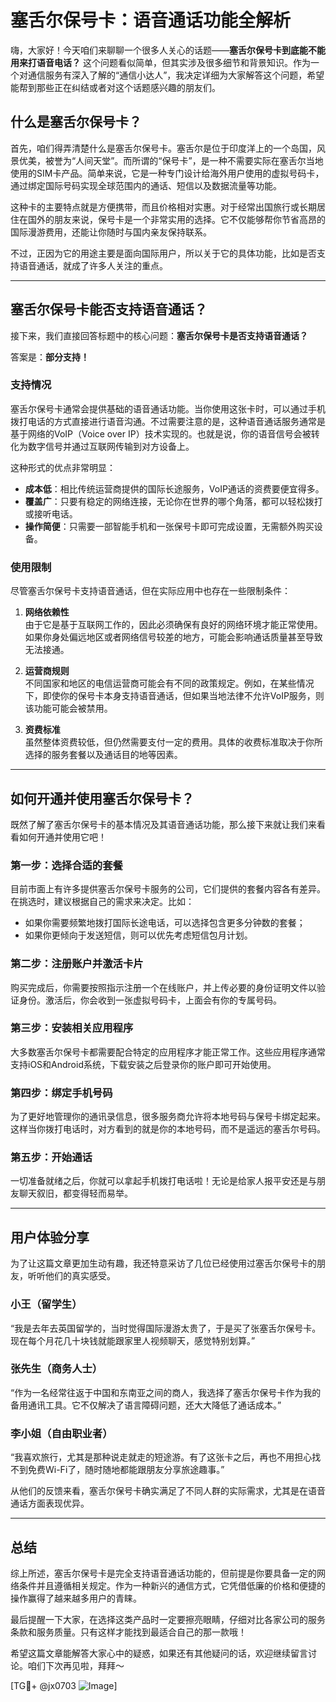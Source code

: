 # 塞舌尔保号卡：语音通话功能全解析

嗨，大家好！今天咱们来聊聊一个很多人关心的话题——**塞舌尔保号卡到底能不能用来打语音电话？** 这个问题看似简单，但其实涉及很多细节和背景知识。作为一个对通信服务有深入了解的“通信小达人”，我决定详细为大家解答这个问题，希望能帮到那些正在纠结或者对这个话题感兴趣的朋友们。

## 什么是塞舌尔保号卡？

首先，咱们得弄清楚什么是塞舌尔保号卡。塞舌尔是位于印度洋上的一个岛国，风景优美，被誉为“人间天堂”。而所谓的“保号卡”，是一种不需要实际在塞舌尔当地使用的SIM卡产品。简单来说，它是一种专门设计给海外用户使用的虚拟号码卡，通过绑定国际号码实现全球范围内的通话、短信以及数据流量等功能。

这种卡的主要特点就是方便携带，而且价格相对实惠。对于经常出国旅行或长期居住在国外的朋友来说，保号卡是一个非常实用的选择。它不仅能够帮你节省高昂的国际漫游费用，还能让你随时与国内亲友保持联系。

不过，正因为它的用途主要是面向国际用户，所以关于它的具体功能，比如是否支持语音通话，就成了许多人关注的重点。

---

## 塞舌尔保号卡能否支持语音通话？

接下来，我们直接回答标题中的核心问题：**塞舌尔保号卡是否支持语音通话？**

答案是：**部分支持！**

### 支持情况
塞舌尔保号卡通常会提供基础的语音通话功能。当你使用这张卡时，可以通过手机拨打电话的方式直接进行语音沟通。不过需要注意的是，这种语音通话服务通常是基于网络的VoIP（Voice over IP）技术实现的。也就是说，你的语音信号会被转化为数字信号并通过互联网传输到对方设备上。

这种形式的优点非常明显：
- **成本低**：相比传统运营商提供的国际长途服务，VoIP通话的资费要便宜得多。
- **覆盖广**：只要有稳定的网络连接，无论你在世界的哪个角落，都可以轻松拨打或接听电话。
- **操作简便**：只需要一部智能手机和一张保号卡即可完成设置，无需额外购买设备。

### 使用限制
尽管塞舌尔保号卡支持语音通话，但在实际应用中也存在一些限制条件：

1. **网络依赖性**  
   由于它是基于互联网工作的，因此必须确保有良好的网络环境才能正常使用。如果你身处偏远地区或者网络信号较差的地方，可能会影响通话质量甚至导致无法接通。

2. **运营商规则**  
   不同国家和地区的电信运营商可能会有不同的政策规定。例如，在某些情况下，即使你的保号卡本身支持语音通话，但如果当地法律不允许VoIP服务，则该功能可能会被禁用。

3. **资费标准**  
   虽然整体资费较低，但仍然需要支付一定的费用。具体的收费标准取决于你所选择的服务套餐以及通话目的地等因素。

---

## 如何开通并使用塞舌尔保号卡？

既然了解了塞舌尔保号卡的基本情况及其语音通话功能，那么接下来就让我们来看看如何开通并使用它吧！

### 第一步：选择合适的套餐
目前市面上有许多提供塞舌尔保号卡服务的公司，它们提供的套餐内容各有差异。在挑选时，建议根据自己的需求来决定。比如：
- 如果你需要频繁地拨打国际长途电话，可以选择包含更多分钟数的套餐；
- 如果你更倾向于发送短信，则可以优先考虑短信包月计划。

### 第二步：注册账户并激活卡片
购买完成后，你需要按照指示注册一个在线账户，并上传必要的身份证明文件以验证身份。激活后，你会收到一张虚拟号码卡，上面会有你的专属号码。

### 第三步：安装相关应用程序
大多数塞舌尔保号卡都需要配合特定的应用程序才能正常工作。这些应用程序通常支持iOS和Android系统，下载安装之后登录你的账户即可开始使用。

### 第四步：绑定手机号码
为了更好地管理你的通讯录信息，很多服务商允许将本地号码与保号卡绑定起来。这样当你拨打电话时，对方看到的就是你的本地号码，而不是遥远的塞舌尔号码。

### 第五步：开始通话
一切准备就绪之后，你就可以拿起手机拨打电话啦！无论是给家人报平安还是与朋友聊天叙旧，都变得轻而易举。

---

## 用户体验分享

为了让这篇文章更加生动有趣，我还特意采访了几位已经使用过塞舌尔保号卡的朋友，听听他们的真实感受。

### 小王（留学生）
“我是去年去英国留学的，当时觉得国际漫游太贵了，于是买了张塞舌尔保号卡。现在每个月花几十块钱就能跟家里人视频聊天，感觉特别划算。”

### 张先生（商务人士）
“作为一名经常往返于中国和东南亚之间的商人，我选择了塞舌尔保号卡作为我的备用通讯工具。它不仅解决了语言障碍问题，还大大降低了通话成本。”

### 李小姐（自由职业者）
“我喜欢旅行，尤其是那种说走就走的短途游。有了这张卡之后，再也不用担心找不到免费Wi-Fi了，随时随地都能跟朋友分享旅途趣事。”

从他们的反馈来看，塞舌尔保号卡确实满足了不同人群的实际需求，尤其是在语音通话方面表现优异。

---

## 总结

综上所述，塞舌尔保号卡是完全支持语音通话功能的，但前提是你要具备一定的网络条件并且遵循相关规定。作为一种新兴的通信方式，它凭借低廉的价格和便捷的操作赢得了越来越多用户的青睐。

最后提醒一下大家，在选择这类产品时一定要擦亮眼睛，仔细对比各家公司的服务条款和服务质量。只有这样才能找到最适合自己的那一款哦！

希望这篇文章能解答大家心中的疑惑，如果还有其他疑问的话，欢迎继续留言讨论。咱们下次再见啦，拜拜～

[TG💪+ @jx0703 ![Image](https://github.com/user-attachments/assets/dbca1d08-cadb-493c-b0ec-ad6f7a83f270)]